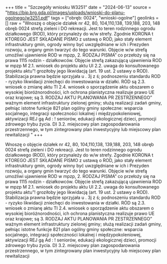 +++
title = "Szczegóły wniosku W3251"
date = "2024-06-13"
source = "https://bip.brg.gda.pl/images/uploads/wnioski-do-planu-ogolnego/w3251.pdf"
tags = ["obręb: 0024", "wnioski-ogolne"]
geolinks = []
raw = "Wnoszę o objęcie działek nr 42, 80, 104,110,138, 139,188, 203, 148 obręb 0024 strefą zieleni i  DO rekreacji. Jest to teren rodzinnego ogrodu działkowego (ROD), który przynależy do w/w strefy. Zgodnie KORONA t KTOREGO JEST SKŁADANE PISMO z ustawą o ROD, jako stały element infrastruktury gmin, ogrody winny być uwzględniane w ich i Prezyden rozwoju, a organy gmin twarzyć do tego warunki. Objęcie w/w strefą umożliwi ujawnienie ROD w mpzp, 2. RODZAJ PISMA” co przełoży się na prawa 1115 rodzin - działkowców. Objęcie strefą zakazującą ujawnienia ROD w mpzp M 2.1. wniosek do projektu aktu UI 2.2. uwaga do konsultowanego projektu aktu”! groziłoby jego likwidacją (art. 19 ust. 2 ustawy o ROD). Stabilizacja prawna będzie sprzyjała u . 3j z ś; podnoszeniu standardu ROD - ryzyko likwidacji zniechęci do inwestowania w działki. RÓD są  2.3. wniosek o zmianę aktu TI 2.4. wniosek o sporządzenie aktu obszarem o wysokiej bioróżnorodności, ich ochrona planistyczna realizuje prawo UE oraz krajowe; są 3. RODZAJ AKTU PLANOWANIA PR ZESTRZENNEGO” ważnym element infrastruktury zielonej gminy; służą realizacji zadań gminy, pełniąc istotne funkcje 821 plan ogólny gminy społeczne: wsparcia socjalnego, integracji społeczności lokalnej i międzypokoleniowej, aktywizacji REJ gą Ad : !  seniorów, edukacji ekologicznej dzieci, promocji zdrowego trybu życia. D) 3.2. miejscowy plan zagospodarowania przestrzennego, w tym zintegrowany plan inwestycyjny lub miejscowy plan rewitalizacji "
+++

Wnoszę o objęcie działek nr 42, 80, 104,110,138, 139,188, 203, 148 obręb 0024 strefą zieleni i
 DO rekreacji. Jest to teren rodzinnego ogrodu działkowego (ROD), który przynależy do w/w strefy. Zgodnie
KORONA t KTOREGO JEST SKŁADANE PISMO z ustawą o ROD, jako stały element infrastruktury gmin, ogrody winny być uwzględniane w ich
i Prezyden rozwoju, a organy gmin twarzyć do tego warunki. Objęcie w/w strefą umożliwi ujawnienie ROD w mpzp,
2. RODZAJ PISMA” co przełoży się na prawa 1115 rodzin - działkowców. Objęcie strefą zakazującą ujawnienia ROD w mpzp
M 2.1. wniosek do projektu aktu UI 2.2. uwaga do konsultowanego projektu aktu”! groziłoby jego likwidacją (art. 19 ust. 2 ustawy o ROD). Stabilizacja prawna będzie sprzyjała
u . 3j z ś; podnoszeniu standardu ROD - ryzyko likwidacji zniechęci do inwestowania w działki. RÓD są
 2.3. wniosek o zmianę aktu TI 2.4. wniosek o sporządzenie aktu obszarem o wysokiej bioróżnorodności, ich ochrona planistyczna realizuje prawo UE oraz krajowe; są
3. RODZAJ AKTU PLANOWANIA PR ZESTRZENNEGO” ważnym element infrastruktury zielonej gminy; służą realizacji zadań gminy, pełniąc istotne funkcje
821 plan ogólny gminy społeczne: wsparcia socjalnego, integracji społeczności lokalnej i międzypokoleniowej, aktywizacji
REJ gą Ad : !  seniorów, edukacji ekologicznej dzieci, promocji zdrowego trybu życia.
D) 3.2. miejscowy plan zagospodarowania przestrzennego, w tym zintegrowany plan inwestycyjny lub
miejscowy plan rewitalizacji 


